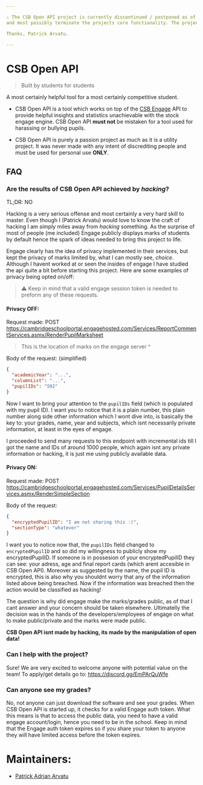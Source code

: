```yaml
---

⚠️ The CSB Open API project is currently discontinued / postponed as of 10 January 2023. The engage team will push the patch to the request CSB Open API
and most possibly terminate the projects core functionality. The project will remain as a proof of concept of what it could have been.

Thanks, Patrick Arvatu.

---
```


# CSB Open API
> Built by students for students

A most certainly helpful tool for a most certainly competitive student.

- CSB Open API is a tool which works on top of the [CSB Engage](https://cambridgeschoolportal.engagehosted.com/) API to provide helpful insights and statistics
unachievable with the stock engage engine. CSB Open API **must not** be mistaken for a tool used for harassing or bullying pupils.

- CSB Open API is purely a passion project as much as it is a utility project. It was never made with any intent of discrediting people and must be used
for personal use **ONLY**.

## FAQ
### Are the results of CSB Open API achieved by *hacking*?
TL;DR: NO

Hacking is a very serious offense and most certainly a very hard skill to master. Even though I (Patrick Arvatu) would love to know the craft of hacking
I am simply miles away from *hacking* something. As the surprise of most of people (me included) Engage publicly displays marks of students by default
hence the spark of ideas needed to bring this project to life.

Engage clearly has the idea of privacy implemented in their services, but kept the privacy of marks limited by, what I can mostly see, *choice*.
Although I havent worked at or seen the insides of engage I have studied the api quite a bit before starting this project. Here are some examples of privacy
being opted on/off:

> ⚠️ Keep in mind that a valid engage session token is needed to preform any of these requests.

#### Privacy OFF:
Request made: POST https://cambridgeschoolportal.engagehosted.com/Services/ReportCommentServices.asmx/RenderPupilMarksheet

> This is the location of marks on the engage server ^

Body of the request: (simplified)
```json
{
  "academicYear": "...",
  "columnList": "...",
  "pupilIDs": "592"
}
```
Now I want to bring your attention to the `pupilIDs` field (which is populated with my pupil ID). I want you to notice that it is a plain number, this plain
number along side other information which I wont dive into, is basically the key to: your grades, name, year and subjects, which isnt necessarily private
information, at least in the eyes of engage.

I proceeded to send many requests to this endpoint with incremental ids till I got the name and IDs of around 1000 people, which again isnt any private
information or hacking, it is just me using publicly available data.

#### Privacy ON:
Request made: POST https://cambridgeschoolportal.engagehosted.com/Services/PupilDetailsServices.asmx/RenderSimpleSection

Body of the request:
```json
{
  "encryptedPupilID": "I am not sharing this :)",
  "sectionType": "whatever"
}
```
I want you to notice now that, the `pupilIDs` field changed to `encryptedPupilID` and so did my willingness to publicly show my encryptedPupilID.
If someone is in possesion of your encryptedPupilID they can see: your adress, age and final report cards (which arent accesible in CSB Open API). Moreover
as suggested by the name, the pupil ID is encrypted, this is also why you shouldnt worry that any of the information listed above being breached. Now
if the information was breached then the action would be classified as hacking!

The question is why did engage make the marks/grades public, as of that I cant answer and your concern should be taken elsewhere. Ultimatelly the decision
was in the hands of the developers/employees of engage on what to make public/private and the marks were made public.

**CSB Open API isnt made by hacking, its made by the manipulation of open data!**

### Can I help with the project?
Sure! We are very excited to welcome anyone with potential value on the team!
To apply/get details go to: https://discord.gg/EmPArQuWfe

### Can anyone see my grades?
No, not anyone can just download the software and see your grades. When CSB Open API is started up, it checks for a valid Engage auth token. What this means
is that to access the public data, you need to have a valid engage account/login, hence you need to be in the school. Keep in mind that the Engage auth token
expires so if you share your token to anyone they will have limited access before the token expires.

# Maintainers:
- [Patrick Adrian Arvatu](https://github.com/Lambels)
